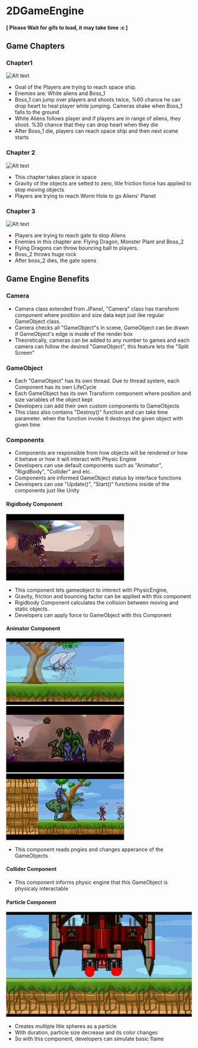 # 2DGameEngine
#### [ Please Wait for gifs to load, it may take time :c ]
## Game Chapters
### Chapter1
![Alt text](https://i.imgur.com/o3xzZY7.gif)
- Goal of the Players are trying to reach space ship.
- Enemies are: White aliens and Boss_1 
- Boss_1 can jump over players and shoots twice, %60 chance he can drop heart to heal player while jumping. Cameras shake when Boss_1 falls to the ground
- White Aliens follows player and if players are in range of aliens, they shoot. %30 chance that they can drop heart when they die
- After Boss_1 die, players can reach space ship and then next scene starts

### Chapter 2
![Alt text](https://github.com/TkRsln/2DGameEngine/blob/main/game_ss/game_fig_2.gif?raw=true)
- This chapter takes place in space
- Gravity of the objects are setted to zero, litle friction force has applied to stop moving objects
- Players are trying to reach Worm Hole to go Aliens' Planet

### Chapter 3
![Alt text](https://github.com/TkRsln/2DGameEngine/blob/main/game_ss/game_fig_3.gif?raw=true)
- Players are trying to reach gate to stop Aliens
- Enemies in this chapter are: Flying Dragon, Monster Plant and Boss_2
- Flying Dragons can throw bouncing ball to players.
- Boss_2 throws huge rock
- After boss_2 dies, the gate opens

## Game Engine Benefits
### Camera
- Camera class extended from JPanel, "Camera" class has transform component where position and size data kept just like regular GameObject class.
- Camera checks all "GameObject"s in scene, GameObject can be drawn if GameObject's edge is inside of the render box
- Theoretically, cameras can be added to any number to games and each camera can follow the desired "GameObject", this feature lets the "Split Screen"

### GameObject
- Each "GameObject" has its own thread. Due to thread system, each Component has its own LifeCycle
- Each GameObject has its own Transform component where position and size variables of the object kept
- Developers can add their own custom components to GameObjects
- This class also contains "Destroy()" function and can take time parameter. when the function invoke it destroys the given object with given time

### Components
- Components are responsible from how objects will be rendered or how it behave or how it will interact with Physic Engine
- Developers can use default components such as "Animator", "RigidBody", "Collider" and etc.
- Components are informed GameObject status by interface functions
- Developers can use "Update()", "Start()" functions inside of the components just like Unity
#### Rigidbody Component
![Alt text](https://github.com/TkRsln/2DGameEngine/blob/main/game_ss/rigidbody.gif?raw=true)
- This component lets gameobject to interect with PhysicEngine,
- Gravity, friction and bouncing factor can be applied with this component
- Rigidbody Component calculates the collision between moving and static objects.
- Developers can apply force to GameObject with this Component
#### Animator Component
![Alt text](https://github.com/TkRsln/2DGameEngine/blob/main/game_ss/alien.gif?raw=true) ![Alt text](https://github.com/TkRsln/2DGameEngine/blob/main/game_ss/boss_2.gif?raw=true) ![Alt text](https://github.com/TkRsln/2DGameEngine/blob/main/game_ss/boss_1.gif?raw=true)
- This component reads pngies and changes apperance of the GameObjects
#### Collider Component 
- This component informs physic engine that this GameObject is physicaly interactable
#### Particle Component
![Alt text](https://github.com/TkRsln/2DGameEngine/blob/main/game_ss/spaceship.gif?raw=true)
- Creates multiple litle spheres as a particle
- With duration, particle size decrease and its color changes
- So with this component, developers can simulate basic flame

